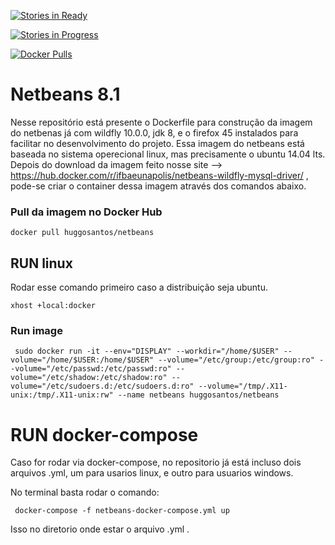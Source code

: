 [![Stories in Ready](https://badge.waffle.io/huggosantos/eunaifba-docker.png?label=ready&title=Ready)](https://waffle.io/huggosantos/eunaifba-docker)

[![Stories in Progress](https://badge.waffle.io/huggosantos/eunaifba-docker.png?label=in%20progress&title=In%20Progress)](https://waffle.io/huggosantos/eunaifba-docker/)

[![Docker Pulls](https://img.shields.io/docker/pulls/huggosantos/netbeans.svg?style=flat-square)](https://links.huggosantos/netbeans)



# Netbeans 8.1

Nesse repositório está presente o Dockerfile para construção da imagem do netbenas já com  wildfly 10.0.0, jdk 8, e o firefox 45 instalados para facilitar no desenvolvimento do projeto. Essa imagem do netbeans está baseada no sistema operecional linux, mas precisamente o ubuntu 14.04 lts. Depois do download da imagem feito nosse site -->  https://hub.docker.com/r/ifbaeunapolis/netbeans-wildfly-mysql-driver/ , pode-se criar o container dessa imagem através dos comandos abaixo.

### Pull da imagem no Docker Hub
```
docker pull huggosantos/netbeans
```
 

## RUN linux

Rodar esse comando primeiro caso a distribuição seja ubuntu. 
```
xhost +local:docker
```

### Run image
```
 sudo docker run -it --env="DISPLAY" --workdir="/home/$USER" --volume="/home/$USER:/home/$USER" --volume="/etc/group:/etc/group:ro" --volume="/etc/passwd:/etc/passwd:ro" --volume="/etc/shadow:/etc/shadow:ro" --volume="/etc/sudoers.d:/etc/sudoers.d:ro" --volume="/tmp/.X11-unix:/tmp/.X11-unix:rw" --name netbeans huggosantos/netbeans
```

# RUN docker-compose

Caso for rodar via docker-compose, no repositorio já está incluso dois arquivos .yml, um para usarios linux, e outro para usuarios windows.
 
 No terminal  basta rodar o comando: 
```
 docker-compose -f netbeans-docker-compose.yml up
```
 Isso no diretorio onde estar o arquivo .yml .
 



 
